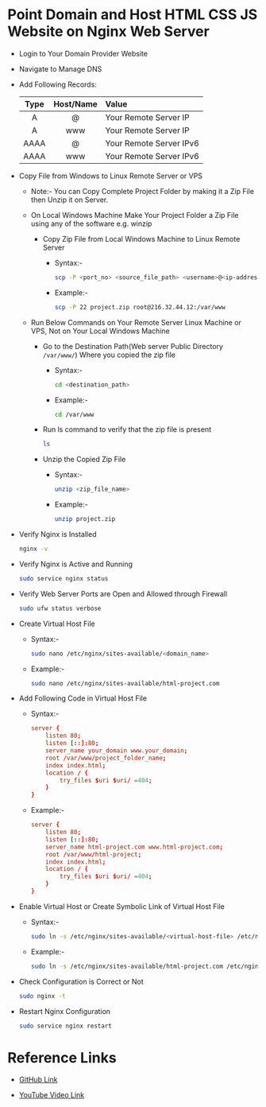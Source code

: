 # Point Domain and Host HTML CSS JS Website on Nginx Web Server

- Login to Your Domain Provider Website

- Navigate to Manage DNS

- Add Following Records:

    | Type | Host/Name | Value |
    | :---: | :---: | :--- |
    | A     | @     | Your Remote Server IP |
    | A     | www   | Your Remote Server IP |
    | AAAA  | @     | Your Remote Server IPv6 |
    | AAAA  | www   | Your Remote Server IPv6 |


- Copy File from Windows to Linux Remote Server or VPS
    
    - Note:- You can Copy Complete Project Folder by making it a Zip File then Unzip it on Server.

    - On Local Windows Machine Make Your Project Folder a Zip File using any of the software e.g. winzip

        - Copy Zip File from Local Windows Machine to Linux Remote Server

            - Syntax:- 

                ```sh
                scp -P <port_no> <source_file_path> <username>@<ip-address>:<destination_path>
                ```


            - Example:- 

                ```sh
                scp -P 22 project.zip root@216.32.44.12:/var/www
                ```

    - Run Below Commands on Your Remote Server Linux Machine or VPS, Not on Your Local Windows Machine

        - Go to the Destination Path(Web server Public Directory `/var/www/`) Where you copied the zip file

            - Syntax:-

                ```sh
                cd <destination_path>
                ```

            - Example:-

                ```sh
                cd /var/www
                ```

        - Run ls command to verify that the zip file is present

            ```sh
            ls
            ```

        - Unzip the Copied Zip File

            - Syntax:-

                ```sh
                unzip <zip_file_name>
                ```

            - Example:-

                ```sh
                unzip project.zip
                ```

- Verify Nginx is Installed

    ```sh
    nginx -v
    ```

- Verify Nginx is Active and Running

    ```sh
    sudo service nginx status
    ```

- Verify Web Server Ports are Open and Allowed through Firewall

    ```sh
    sudo ufw status verbose
    ```

- Create Virtual Host File

    - Syntax:-

        ```sh
        sudo nano /etc/nginx/sites-available/<domain_name>
        ```

    - Example:-

        ```sh
        sudo nano /etc/nginx/sites-available/html-project.com
        ```
        
- Add Following Code in Virtual Host File

    - Syntax:-

        ```conf
        server {
            listen 80;
            listen [::]:80;
            server_name your_domain www.your_domain;
            root /var/www/project_folder_name;
            index index.html;
            location / {
                try_files $uri $uri/ =404;
            }
        }
        ```

    - Example:-

        ```conf
        server {
            listen 80;
            listen [::]:80;
            server_name html-project.com www.html-project.com;
            root /var/www/html-project;
            index index.html;
            location / {
                try_files $uri $uri/ =404;
            }
        }
        ```

- Enable Virtual Host or Create Symbolic Link of Virtual Host File

    - Syntax:-

        ```sh
        sudo ln -s /etc/nginx/sites-available/<virtual-host-file> /etc/nginx/sites-enabled/<virtual-host-file>
        ```

    - Example:-

        ```sh
        sudo ln -s /etc/nginx/sites-available/html-project.com /etc/nginx/sites-enabled/html-project.com
        ```

- Check Configuration is Correct or Not

    ```sh
    sudo nginx -t
    ```

- Restart Nginx Configuration

    ```sh
    sudo service nginx restart
    ```

# Reference Links 

- [GitHub Link](https://github.com/geekyshow1/GeekyShowsNotes/blob/main/nginx/Point_Domain_Host_HTML_Website_Nginx.md)

- [YouTube Video Link](https://youtu.be/Z9zuVYMXK7c?si=t4J87SFzcL5F6FE2)